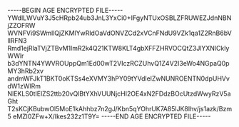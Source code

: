 -----BEGIN AGE ENCRYPTED FILE-----
YWdlLWVuY3J5cHRpb24ub3JnL3YxCi0+IFgyNTUxOSBLZFRUWEZJdnNBNjZZOFRW
WVNFVi9SWmllQjZKMlYwRldOaVdONVZCd2xVCnFNdU9VZk1qa1Z2RnB6bVllRFN3
Rmd1ejRlaTVjZTBvM1lmR2k4Q21KTW8KLT4gbXFFZHRVOCQtZ3JlYXNlCklyWWlr
b3dYNTN4YWVROUppQm1Ed00wT2VIczRCZUhvQ1Z4V2I3eWo4NGpaQ0pMY3hRb2xv
andmWFJkT1BKT0oKTSs4eXVMY3hPY09tYVdlelZwNUNROENTN0dpUHVvdW1zWlRm
NlEKLS0tIElZS2ttb20vQlBtYXhVUUNjcHI2OE4xN2FDdzBOcUtzdWwyRzV5aGht
T2sKCjKBubwOl5MoE1kAhhbz7n2gJ/Kbn5qYOhrUK7A85lJK8Ihv/js1azk/Bzm5
eMZl0ZFw+X/Ikes232z1T9Y=
-----END AGE ENCRYPTED FILE-----
